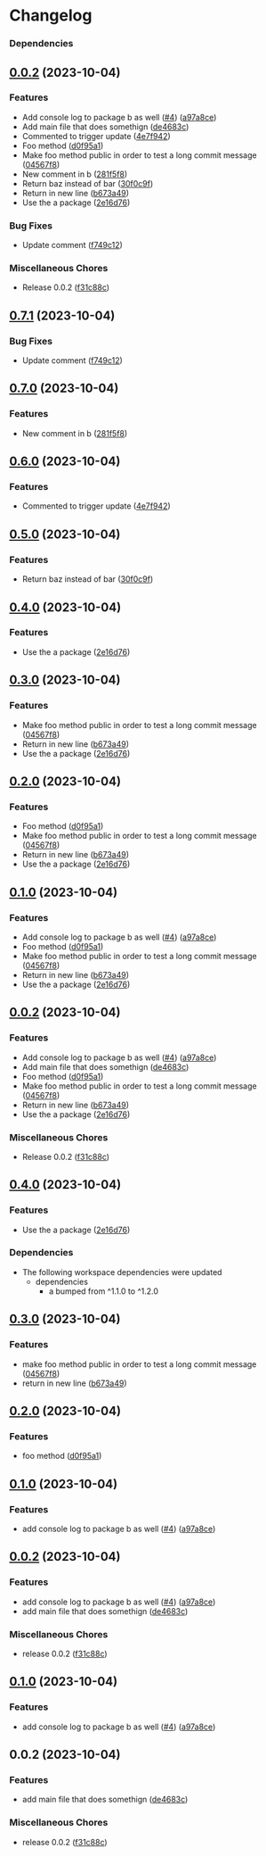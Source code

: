 # Changelog

### Dependencies

## [0.0.2](https://github.com/silvester-pari/release-please-monorepo-test/compare/b-test-package-release-please-2-v0.7.1...b-test-package-release-please-2-v0.0.2) (2023-10-04)


### Features

* Add console log to package b as well ([#4](https://github.com/silvester-pari/release-please-monorepo-test/issues/4)) ([a97a8ce](https://github.com/silvester-pari/release-please-monorepo-test/commit/a97a8ced4b331f9b5ab02d0eb2d600350bef2ca3))
* Add main file that does somethign ([de4683c](https://github.com/silvester-pari/release-please-monorepo-test/commit/de4683c4a2f3f1e421e33516ef39dead571bab97))
* Commented to trigger update ([4e7f942](https://github.com/silvester-pari/release-please-monorepo-test/commit/4e7f9425861e0b877de334dc410fb43ef838400f))
* Foo method ([d0f95a1](https://github.com/silvester-pari/release-please-monorepo-test/commit/d0f95a180c3264381d0bf2bae9ad281ffd0e20b2))
* Make foo method public in order to test a long commit message ([04567f8](https://github.com/silvester-pari/release-please-monorepo-test/commit/04567f81e61359c71e5271cb525fb65c8b858218))
* New comment in b ([281f5f8](https://github.com/silvester-pari/release-please-monorepo-test/commit/281f5f819e23b0c8f81135819ee8b908fb7785b5))
* Return baz instead of bar ([30f0c9f](https://github.com/silvester-pari/release-please-monorepo-test/commit/30f0c9fc8a21c66d3f9e5d3d48c2c55e83020779))
* Return in new line ([b673a49](https://github.com/silvester-pari/release-please-monorepo-test/commit/b673a497be5b19c2952f906b75fea93c960dd088))
* Use the a package ([2e16d76](https://github.com/silvester-pari/release-please-monorepo-test/commit/2e16d76ae9dd7636560e888ba6d697b2e9ccc8bb))


### Bug Fixes

* Update comment ([f749c12](https://github.com/silvester-pari/release-please-monorepo-test/commit/f749c12d80a52e45d0a9a8e28164750b452f1ca8))


### Miscellaneous Chores

* Release 0.0.2 ([f31c88c](https://github.com/silvester-pari/release-please-monorepo-test/commit/f31c88cd3fd7684a68680a557ce06ec68234f08d))

## [0.7.1](https://github.com/silvester-pari/release-please-monorepo-test/compare/b-v0.7.0...b-v0.7.1) (2023-10-04)


### Bug Fixes

* Update comment ([f749c12](https://github.com/silvester-pari/release-please-monorepo-test/commit/f749c12d80a52e45d0a9a8e28164750b452f1ca8))

## [0.7.0](https://github.com/silvester-pari/release-please-monorepo-test/compare/b-v0.6.0...b-v0.7.0) (2023-10-04)


### Features

* New comment in b ([281f5f8](https://github.com/silvester-pari/release-please-monorepo-test/commit/281f5f819e23b0c8f81135819ee8b908fb7785b5))

## [0.6.0](https://github.com/silvester-pari/release-please-monorepo-test/compare/b-v0.5.0...b-v0.6.0) (2023-10-04)


### Features

* Commented to trigger update ([4e7f942](https://github.com/silvester-pari/release-please-monorepo-test/commit/4e7f9425861e0b877de334dc410fb43ef838400f))

## [0.5.0](https://github.com/silvester-pari/release-please-monorepo-test/compare/b-v0.4.0...b-v0.5.0) (2023-10-04)


### Features

* Return baz instead of bar ([30f0c9f](https://github.com/silvester-pari/release-please-monorepo-test/commit/30f0c9fc8a21c66d3f9e5d3d48c2c55e83020779))

## [0.4.0](https://github.com/silvester-pari/release-please-monorepo-test/compare/b-v0.3.0...b-v0.4.0) (2023-10-04)

### Features

- Use the a package ([2e16d76](https://github.com/silvester-pari/release-please-monorepo-test/commit/2e16d76ae9dd7636560e888ba6d697b2e9ccc8bb))

## [0.3.0](https://github.com/silvester-pari/release-please-monorepo-test/compare/b-v0.2.0...b-v0.3.0) (2023-10-04)

### Features

- Make foo method public in order to test a long commit message ([04567f8](https://github.com/silvester-pari/release-please-monorepo-test/commit/04567f81e61359c71e5271cb525fb65c8b858218))
- Return in new line ([b673a49](https://github.com/silvester-pari/release-please-monorepo-test/commit/b673a497be5b19c2952f906b75fea93c960dd088))
- Use the a package ([2e16d76](https://github.com/silvester-pari/release-please-monorepo-test/commit/2e16d76ae9dd7636560e888ba6d697b2e9ccc8bb))

## [0.2.0](https://github.com/silvester-pari/release-please-monorepo-test/compare/b-v0.1.0...b-v0.2.0) (2023-10-04)

### Features

- Foo method ([d0f95a1](https://github.com/silvester-pari/release-please-monorepo-test/commit/d0f95a180c3264381d0bf2bae9ad281ffd0e20b2))
- Make foo method public in order to test a long commit message ([04567f8](https://github.com/silvester-pari/release-please-monorepo-test/commit/04567f81e61359c71e5271cb525fb65c8b858218))
- Return in new line ([b673a49](https://github.com/silvester-pari/release-please-monorepo-test/commit/b673a497be5b19c2952f906b75fea93c960dd088))
- Use the a package ([2e16d76](https://github.com/silvester-pari/release-please-monorepo-test/commit/2e16d76ae9dd7636560e888ba6d697b2e9ccc8bb))

## [0.1.0](https://github.com/silvester-pari/release-please-monorepo-test/compare/b-v0.0.2...b-v0.1.0) (2023-10-04)

### Features

- Add console log to package b as well ([#4](https://github.com/silvester-pari/release-please-monorepo-test/issues/4)) ([a97a8ce](https://github.com/silvester-pari/release-please-monorepo-test/commit/a97a8ced4b331f9b5ab02d0eb2d600350bef2ca3))
- Foo method ([d0f95a1](https://github.com/silvester-pari/release-please-monorepo-test/commit/d0f95a180c3264381d0bf2bae9ad281ffd0e20b2))
- Make foo method public in order to test a long commit message ([04567f8](https://github.com/silvester-pari/release-please-monorepo-test/commit/04567f81e61359c71e5271cb525fb65c8b858218))
- Return in new line ([b673a49](https://github.com/silvester-pari/release-please-monorepo-test/commit/b673a497be5b19c2952f906b75fea93c960dd088))
- Use the a package ([2e16d76](https://github.com/silvester-pari/release-please-monorepo-test/commit/2e16d76ae9dd7636560e888ba6d697b2e9ccc8bb))

## [0.0.2](https://github.com/silvester-pari/release-please-monorepo-test/compare/b-v0.4.1...b-v0.0.2) (2023-10-04)

### Features

- Add console log to package b as well ([#4](https://github.com/silvester-pari/release-please-monorepo-test/issues/4)) ([a97a8ce](https://github.com/silvester-pari/release-please-monorepo-test/commit/a97a8ced4b331f9b5ab02d0eb2d600350bef2ca3))
- Add main file that does somethign ([de4683c](https://github.com/silvester-pari/release-please-monorepo-test/commit/de4683c4a2f3f1e421e33516ef39dead571bab97))
- Foo method ([d0f95a1](https://github.com/silvester-pari/release-please-monorepo-test/commit/d0f95a180c3264381d0bf2bae9ad281ffd0e20b2))
- Make foo method public in order to test a long commit message ([04567f8](https://github.com/silvester-pari/release-please-monorepo-test/commit/04567f81e61359c71e5271cb525fb65c8b858218))
- Return in new line ([b673a49](https://github.com/silvester-pari/release-please-monorepo-test/commit/b673a497be5b19c2952f906b75fea93c960dd088))
- Use the a package ([2e16d76](https://github.com/silvester-pari/release-please-monorepo-test/commit/2e16d76ae9dd7636560e888ba6d697b2e9ccc8bb))

### Miscellaneous Chores

- Release 0.0.2 ([f31c88c](https://github.com/silvester-pari/release-please-monorepo-test/commit/f31c88cd3fd7684a68680a557ce06ec68234f08d))

## [0.4.0](https://github.com/silvester-pari/release-please-monorepo-test/compare/b-v0.3.0...b-v0.4.0) (2023-10-04)

### Features

- Use the a package ([2e16d76](https://github.com/silvester-pari/release-please-monorepo-test/commit/2e16d76ae9dd7636560e888ba6d697b2e9ccc8bb))

### Dependencies

- The following workspace dependencies were updated
  - dependencies
    - a bumped from ^1.1.0 to ^1.2.0

## [0.3.0](https://github.com/silvester-pari/release-please-monorepo-test/compare/b-v0.2.0...b-v0.3.0) (2023-10-04)

### Features

- make foo method public in order to test a long commit message ([04567f8](https://github.com/silvester-pari/release-please-monorepo-test/commit/04567f81e61359c71e5271cb525fb65c8b858218))
- return in new line ([b673a49](https://github.com/silvester-pari/release-please-monorepo-test/commit/b673a497be5b19c2952f906b75fea93c960dd088))

## [0.2.0](https://github.com/silvester-pari/release-please-monorepo-test/compare/b-v0.1.0...b-v0.2.0) (2023-10-04)

### Features

- foo method ([d0f95a1](https://github.com/silvester-pari/release-please-monorepo-test/commit/d0f95a180c3264381d0bf2bae9ad281ffd0e20b2))

## [0.1.0](https://github.com/silvester-pari/release-please-monorepo-test/compare/b-v0.0.2...b-v0.1.0) (2023-10-04)

### Features

- add console log to package b as well ([#4](https://github.com/silvester-pari/release-please-monorepo-test/issues/4)) ([a97a8ce](https://github.com/silvester-pari/release-please-monorepo-test/commit/a97a8ced4b331f9b5ab02d0eb2d600350bef2ca3))

## [0.0.2](https://github.com/silvester-pari/release-please-monorepo-test/compare/b-v0.1.0...b-v0.0.2) (2023-10-04)

### Features

- add console log to package b as well ([#4](https://github.com/silvester-pari/release-please-monorepo-test/issues/4)) ([a97a8ce](https://github.com/silvester-pari/release-please-monorepo-test/commit/a97a8ced4b331f9b5ab02d0eb2d600350bef2ca3))
- add main file that does somethign ([de4683c](https://github.com/silvester-pari/release-please-monorepo-test/commit/de4683c4a2f3f1e421e33516ef39dead571bab97))

### Miscellaneous Chores

- release 0.0.2 ([f31c88c](https://github.com/silvester-pari/release-please-monorepo-test/commit/f31c88cd3fd7684a68680a557ce06ec68234f08d))

## [0.1.0](https://github.com/silvester-pari/release-please-monorepo-test/compare/b-v0.0.2...b-v0.1.0) (2023-10-04)

### Features

- add console log to package b as well ([#4](https://github.com/silvester-pari/release-please-monorepo-test/issues/4)) ([a97a8ce](https://github.com/silvester-pari/release-please-monorepo-test/commit/a97a8ced4b331f9b5ab02d0eb2d600350bef2ca3))

## 0.0.2 (2023-10-04)

### Features

- add main file that does somethign ([de4683c](https://github.com/silvester-pari/release-please-monorepo-test/commit/de4683c4a2f3f1e421e33516ef39dead571bab97))

### Miscellaneous Chores

- release 0.0.2 ([f31c88c](https://github.com/silvester-pari/release-please-monorepo-test/commit/f31c88cd3fd7684a68680a557ce06ec68234f08d))
